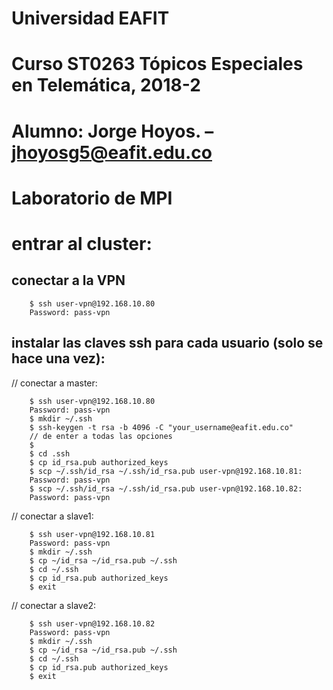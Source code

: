 # Universidad EAFIT
# Curso ST0263 Tópicos Especiales en Telemática, 2018-2
# Alumno: Jorge Hoyos. – jhoyosg5@eafit.edu.co
# Laboratorio de MPI

# entrar al cluster:

## conectar a la VPN

        $ ssh user-vpn@192.168.10.80
        Password: pass-vpn

## instalar las claves ssh para cada usuario (solo se hace una vez):

// conectar a master:

        $ ssh user-vpn@192.168.10.80
        Password: pass-vpn
        $ mkdir ~/.ssh
        $ ssh-keygen -t rsa -b 4096 -C "your_username@eafit.edu.co"
        // de enter a todas las opciones
        $
        $ cd .ssh
        $ cp id_rsa.pub authorized_keys
        $ scp ~/.ssh/id_rsa ~/.ssh/id_rsa.pub user-vpn@192.168.10.81:
        Password: pass-vpn
        $ scp ~/.ssh/id_rsa ~/.ssh/id_rsa.pub user-vpn@192.168.10.82:
        Password: pass-vpn

// conectar a slave1:

        $ ssh user-vpn@192.168.10.81
        Password: pass-vpn        
        $ mkdir ~/.ssh
        $ cp ~/id_rsa ~/id_rsa.pub ~/.ssh
        $ cd ~/.ssh
        $ cp id_rsa.pub authorized_keys
        $ exit

// conectar a slave2:

        $ ssh user-vpn@192.168.10.82
        Password: pass-vpn        
        $ mkdir ~/.ssh
        $ cp ~/id_rsa ~/id_rsa.pub ~/.ssh
        $ cd ~/.ssh
        $ cp id_rsa.pub authorized_keys
        $ exit
